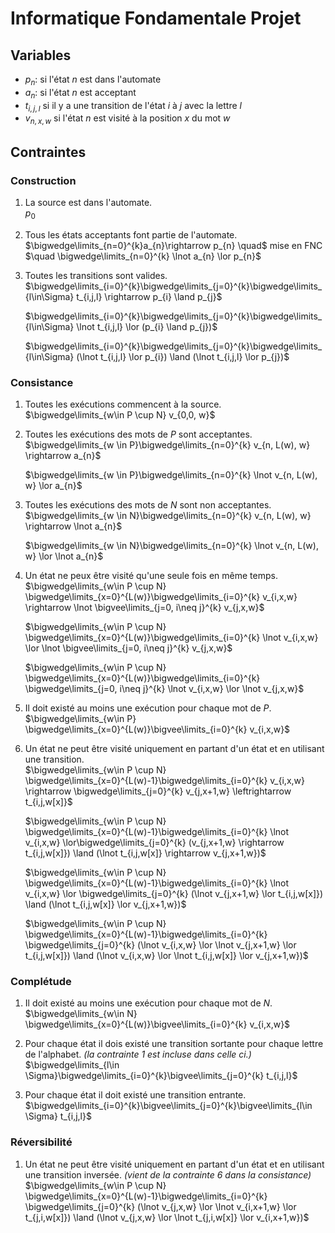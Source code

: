 # Informatique Fondamentale Projet
## Variables

- $p_n$: si l'état $n$ est dans l'automate
- $a_{n}$: si l'état $n$ est acceptant
- $t_{i,j,l}$ si il y a une transition de l'état $i$ à $j$ avec la lettre $l$
- $v_{n,x,w}$ si l'état $n$ est visité à la position $x$ du mot $w$

## Contraintes

### Construction

1.  La source est dans l'automate.  
	$p_{0}$

2. Tous les états acceptants font partie de l'automate.  
	$\bigwedge\limits_{n=0}^{k}a_{n}\rightarrow p_{n} \quad$ mise en FNC $\quad \bigwedge\limits_{n=0}^{k} \lnot a_{n} \lor p_{n}$

3. Toutes les transitions sont valides.  
	$\bigwedge\limits_{i=0}^{k}\bigwedge\limits_{j=0}^{k}\bigwedge\limits_{l\in\Sigma} t_{i,j,l} \rightarrow p_{i} \land p_{j}$
	
	$\bigwedge\limits_{i=0}^{k}\bigwedge\limits_{j=0}^{k}\bigwedge\limits_{l\in\Sigma} \lnot t_{i,j,l} \lor (p_{i} \land p_{j})$
	
	$\bigwedge\limits_{i=0}^{k}\bigwedge\limits_{j=0}^{k}\bigwedge\limits_{l\in\Sigma} (\lnot t_{i,j,l} \lor p_{i}) \land (\lnot t_{i,j,l} \lor p_{j})$

### Consistance

1.  Toutes les exécutions commencent à la source.  
	$\bigwedge\limits_{w\in P \cup N} v_{0,0, w}$

2. Toutes les exécutions des mots de $P$ sont acceptantes.  
	$\bigwedge\limits_{w \in P}\bigwedge\limits_{n=0}^{k} v_{n, L(w), w} \rightarrow a_{n}$ 
		
	$\bigwedge\limits_{w \in P}\bigwedge\limits_{n=0}^{k} \lnot v_{n, L(w), w} \lor a_{n}$

3. Toutes les exécutions des mots de $N$ sont non acceptantes.  
	$\bigwedge\limits_{w \in N}\bigwedge\limits_{n=0}^{k} v_{n, L(w), w} \rightarrow \lnot a_{n}$
		
	$\bigwedge\limits_{w \in N}\bigwedge\limits_{n=0}^{k} \lnot v_{n, L(w), w} \lor \lnot a_{n}$

4.  Un état ne peux être visité qu'une seule fois en même temps.  
	$\bigwedge\limits_{w\in P \cup N} \bigwedge\limits_{x=0}^{L(w)}\bigwedge\limits_{i=0}^{k} v_{i,x,w} \rightarrow \lnot \bigvee\limits_{j=0, i\neq j}^{k} v_{j,x,w}$
		
	$\bigwedge\limits_{w\in P \cup N} \bigwedge\limits_{x=0}^{L(w)}\bigwedge\limits_{i=0}^{k} \lnot v_{i,x,w} \lor \lnot \bigvee\limits_{j=0, i\neq j}^{k} v_{j,x,w}$
		
	$\bigwedge\limits_{w\in P \cup N} \bigwedge\limits_{x=0}^{L(w)}\bigwedge\limits_{i=0}^{k} \bigwedge\limits_{j=0, i\neq j}^{k} \lnot v_{i,x,w} \lor \lnot v_{j,x,w}$

5.  Il doit existé au moins une exécution pour chaque mot de $P$.  
	$\bigwedge\limits_{w\in P} \bigwedge\limits_{x=0}^{L(w)}\bigvee\limits_{i=0}^{k} v_{i,x,w}$

6. Un état ne peut être visité uniquement en partant d'un état et en utilisant une transition.  
	$\bigwedge\limits_{w\in P \cup N} \bigwedge\limits_{x=0}^{L(w)-1}\bigwedge\limits_{i=0}^{k} v_{i,x,w} \rightarrow \bigwedge\limits_{j=0}^{k} v_{j,x+1,w} \leftrightarrow t_{i,j,w[x]}$
	
	$\bigwedge\limits_{w\in P \cup N} \bigwedge\limits_{x=0}^{L(w)-1}\bigwedge\limits_{i=0}^{k} \lnot v_{i,x,w} \lor\bigwedge\limits_{j=0}^{k} (v_{j,x+1,w} \rightarrow t_{i,j,w[x]}) \land (\lnot t_{i,j,w[x]} \rightarrow v_{j,x+1,w})$
	
	$\bigwedge\limits_{w\in P \cup N} \bigwedge\limits_{x=0}^{L(w)-1}\bigwedge\limits_{i=0}^{k} \lnot v_{i,x,w} \lor \bigwedge\limits_{j=0}^{k} (\lnot v_{j,x+1,w} \lor t_{i,j,w[x]}) \land (\lnot t_{i,j,w[x]} \lor v_{j,x+1,w})$
	
	$\bigwedge\limits_{w\in P \cup N} \bigwedge\limits_{x=0}^{L(w)-1}\bigwedge\limits_{i=0}^{k} \bigwedge\limits_{j=0}^{k} (\lnot v_{i,x,w} \lor \lnot v_{j,x+1,w} \lor t_{i,j,w[x]}) \land (\lnot v_{i,x,w} \lor \lnot t_{i,j,w[x]} \lor v_{j,x+1,w})$

### Complétude

1. Il doit existé au moins une exécution pour chaque mot de $N$.  
	$\bigwedge\limits_{w\in N} \bigwedge\limits_{x=0}^{L(w)}\bigvee\limits_{i=0}^{k} v_{i,x,w}$

2.  Pour chaque état il dois existé une transition sortante pour chaque lettre de l'alphabet. *(la contrainte 1 est incluse dans celle ci.)*  
	$\bigwedge\limits_{l\in \Sigma}\bigwedge\limits_{i=0}^{k}\bigvee\limits_{j=0}^{k} t_{i,j,l}$

3. Pour chaque état il doit existé une transition entrante.  
	$\bigwedge\limits_{i=0}^{k}\bigvee\limits_{j=0}^{k}\bigvee\limits_{l\in \Sigma} t_{i,j,l}$

### Réversibilité

1. Un état ne peut être visité uniquement en partant d'un état et en utilisant une transition inversée. *(vient de la contrainte 6 dans la consistance)*  
	$\bigwedge\limits_{w\in P \cup N} \bigwedge\limits_{x=0}^{L(w)-1}\bigwedge\limits_{i=0}^{k} \bigwedge\limits_{j=0}^{k} (\lnot v_{j,x,w} \lor \lnot v_{i,x+1,w} \lor t_{j,i,w[x]}) \land (\lnot v_{j,x,w} \lor \lnot t_{j,i,w[x]} \lor v_{i,x+1,w})$
